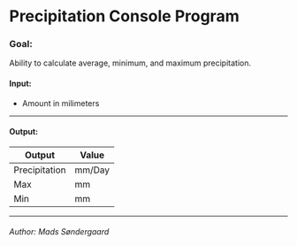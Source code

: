 ﻿# Precipitation Console Program
### Goal:
Ability to calculate average, minimum, and maximum precipitation.

#### Input:
- Amount in milimeters
----

#### Output:


| Output | Value |
| ------ | ----- |
| Precipitation | mm/Day |
| Max | mm |
| Min | mm |

----
###### _Author: Mads Søndergaard_